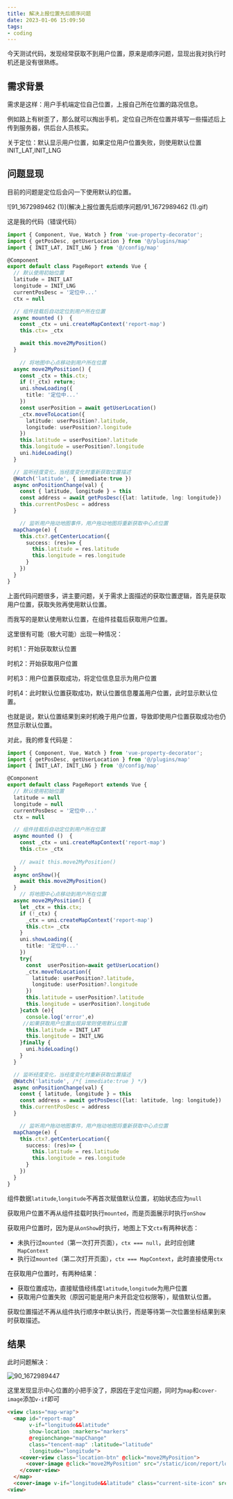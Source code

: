 ```yaml
---
title: 解决上报位置先后顺序问题
date: 2023-01-06 15:09:50
tags:
- coding
---
```


今天测试代码，发现经常获取不到用户位置，原来是顺序问题，显现出我对执行时机还是没有很熟练。

<!--more-->

## 需求背景

需求是这样：用户手机端定位自己位置，上报自己所在位置的路况信息。

例如路上有树歪了，那么就可以掏出手机，定位自己所在位置并填写一些描述后上传到服务器，供后台人员核实。

关于定位：默认显示用户位置，如果定位用户位置失败，则使用默认位置INIT_LAT,INIT_LNG

## 问题显现

目前的问题是定位后会闪一下使用默认的位置。

![91_1672989462 (1)](解决上报位置先后顺序问题/91_1672989462 (1).gif)

这是我的代码（错误代码）

```typescript
import { Component, Vue, Watch } from 'vue-property-decorator';
import { getPosDesc, getUserLocation } from '@/plugins/map'
import { INIT_LAT, INIT_LNG } from '@/config/map'

@Component
export default class PageReport extends Vue {
  // 默认使用初始位置
  latitude = INIT_LAT
  longitude = INIT_LNG
  currentPosDesc = '定位中...'
  ctx = null

  // 组件挂载后自动定位到用户所在位置
  async mounted ()  {
    const _ctx = uni.createMapContext('report-map')
    this.ctx= _ctx

    await this.move2MyPosition()
  }
  
 	// 将地图中心点移动到用户所在位置
  async move2MyPosition() {
    const _ctx = this.ctx;
    if (!_ctx) return;
    uni.showLoading({
      title: '定位中...'
    })
    const userPosition = await getUserLocation()
    _ctx.moveToLocation({
      latitude: userPosition?.latitude,
      longitude: userPosition?.longitude
    })
    this.latitude = userPosition?.latitude
    this.longitude = userPosition?.longitude
    uni.hideLoading()
  }

  // 监听经度变化，当经度变化时重新获取位置描述
  @Watch('latitude', { immediate:true })
  async onPositionChange(val) {
    const { latitude, longitude } = this
    const address = await getPosDesc({lat: latitude, lng: longitude})
    this.currentPosDesc = address
  }

	// 监听用户拖动地图事件，用户拖动地图将重新获取中心点位置
  mapChange(e) {
    this.ctx?.getCenterLocation({
      success: (res)=> {
        this.latitude = res.latitude
        this.longitude = res.longitude
      }
    })
  }
}
```

上面代码问题很多，讲主要问题，关于需求上面描述的获取位置逻辑，首先是获取用户位置，获取失败再使用默认位置。

而我写的是默认使用默认位置，在组件挂载后获取用户位置。

这里很有可能（极大可能）出现一种情况：

时机1：开始获取默认位置

时机2：开始获取用户位置

时机3：用户位置获取成功，将定位信息显示为用户位置

时机4：此时默认位置获取成功，默认位置信息覆盖用户位置，此时显示默认位置。

也就是说，默认位置结果到来时机晚于用户位置，导致即使用户位置获取成功也仍然显示默认位置。

对此，我的修复代码是：

```typescript
import { Component, Vue, Watch } from 'vue-property-decorator';
import { getPosDesc, getUserLocation } from '@/plugins/map'
import { INIT_LAT, INIT_LNG } from '@/config/map'

@Component
export default class PageReport extends Vue {
  // 默认使用初始位置
  latitude = null
  longitude = null
  currentPosDesc = '定位中...'
  ctx = null

  // 组件挂载后自动定位到用户所在位置
  async mounted ()  {
    const _ctx = uni.createMapContext('report-map')
    this.ctx= _ctx
		
    // await this.move2MyPosition()
  }
  async onShow(){
    await this.move2MyPosition()
  }
 	// 将地图中心点移动到用户所在位置
  async move2MyPosition() {
    let _ctx = this.ctx;
    if (!_ctx) {
      _ctx = uni.createMapContext('report-map')
      this.ctx= _ctx
    }
    uni.showLoading({
      title: '定位中...'
    })
    try{
      const  userPosition=await getUserLocation()
      _ctx.moveToLocation({
        latitude: userPosition?.latitude,
        longitude: userPosition?.longitude
      })
      this.latitude = userPosition?.latitude
      this.longitude = userPosition?.longitude
    }catch (e){
      console.log('error',e)
     //如果获取用户位置出现异常则使用默认位置
      this.latitude = INIT_LAT
      this.longitude = INIT_LNG
    }finally {
      uni.hideLoading()
    }
  }

  // 监听经度变化，当经度变化时重新获取位置描述
  @Watch('latitude', /*{ immediate:true } */)
  async onPositionChange(val) {
    const { latitude, longitude } = this
    const address = await getPosDesc({lat: latitude, lng: longitude})
    this.currentPosDesc = address
  }

	// 监听用户拖动地图事件，用户拖动地图将重新获取中心点位置
  mapChange(e) {
    this.ctx?.getCenterLocation({
      success: (res)=> {
        this.latitude = res.latitude
        this.longitude = res.longitude
      }
    })
  }
}
```

组件数据`latitude`,`longitude`不再首次赋值默认位置，初始状态应为`null`

获取用户位置不再从组件挂载时执行`mounted`，而是页面展示时执行`onShow`

获取用户位置时，因为是从`onShow`时执行，地图上下文`ctx`有两种状态：

- 未执行过`mounted`（第一次打开页面），`ctx === null`，此时应创建`MapContext`
- 执行过`mounted`（第二次打开页面），`ctx === MapContext`，此时直接使用`ctx`

在获取用户位置时，有两种结果：

- 获取位置成功，直接赋值经纬度`latitude`,`longitude`为用户位置
- 获取用户位置失败（原因可能是用户未开启定位权限等），赋值默认位置。

获取位置描述不再从组件执行顺序中默认执行，而是等待第一次位置坐标结果到来时获取描述。

## 结果

此时问题解决：

![90_1672989447](解决上报位置先后顺序问题/90_1672989447.gif)

这里发现显示中心位置的小把手没了，原因在于定位问题，同时为`map`和`cover-image`添加`v-if`即可

```html
<view class="map-wrap">
  <map id="report-map" 
       v-if="longitude&&latitude"
       show-location :markers="markers"
       @regionchange="mapChange"
       class="tencent-map" :latitude="latitude"
       :longitude="longitude">
    <cover-view class="location-btn" @click="move2MyPosition">
      <cover-image @click="move2MyPosition" src="/static/icon/report/location.png" class="icon" mode="widthFix" />
    </cover-view>
  </map>
  <cover-image v-if="longitude&&latitude" class="current-site-icon" src="/static/icon/report/choice-marker.png"/>
<view>
```

